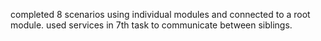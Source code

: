 completed 8 scenarios using individual modules and connected to a root module.
used services in 7th task to communicate between siblings.
